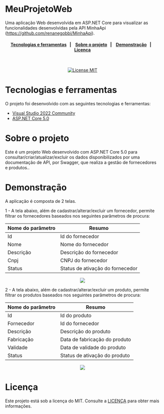 # MeuProjetoWeb

Uma aplicação Web desenvolvida em ASP.NET Core para visualizar as funcionalidades desenvolvidas pela API MinhaApi (https://github.com/renanegobbi/MinhaApi).

<h4 align="center"> 
  <a href="#Tecnologias-e-Ferramentas">Tecnologias e ferramentas</a>&nbsp;&nbsp;&nbsp;|&nbsp;&nbsp;&nbsp; 
  <a href="#Sobre-o-projeto">Sobre o projeto</a>&nbsp;&nbsp;&nbsp;|&nbsp;&nbsp;&nbsp;
  <a href="#Demonstração">Demonstração</a>&nbsp;&nbsp;&nbsp;|&nbsp;&nbsp;&nbsp;
  <a href="#Licença">Licença</a>
</h4>

<br/>

<p align="center">
  <a href="https://opensource.org/licenses/MIT">
    <img src="https://img.shields.io/badge/License-MIT-blue.svg" alt="License MIT">
  </a>
</p>

<div id='Tecnologias-e-Ferramentas'/>

# Tecnologias e ferramentas 

O projeto foi desenvolvido com as seguintes tecnologias e ferramentas:

- [Visual Studio 2022 Community](https://visualstudio.microsoft.com/pt-br/vs/community/)
- [ASP.NET Core 5.0](https://dotnet.microsoft.com/en-us/download/dotnet/5.0)

<div id='Sobre-o-projeto'/>

# Sobre o projeto

Este é um projeto Web desenvolvido com ASP.NET Core 5.0 para consultar/criar/atualizar/excluir os dados disponibilizados por uma documentação de API, por Swagger, que realiza a gestão de fornecedores e produtos..

# Demonstração

A aplicação é composta de 2 telas.   

1 - A tela abaixo, além de cadastrar/alterar/excluir um fornecedor, permite filtrar os fornecedores baseados nos seguintes parâmetros de procura: 

Nome do parâmetro   | Resumo
--------- | ------
Id | Id do fornecedor
Nome | Nome do fornecedor
Descrição | Descrição do fornecedor
Cnpj | CNPJ do fornecedor
Status | Status de ativação do fornecedor

<p align="center">
  <img src="https://github.com/renanegobbi/_MeuProjetoWeb/blob/main/github/PrintTelaFornecedor.png">
</p>

2 - A tela abaixo, além de cadastrar/alterar/excluir um produto, permite filtrar os produtos baseados nos seguintes parâmetros de procura: 

Nome do parâmetro   | Resumo
--------- | ------
Id | Id do produto
Fornecedor | Id do fornecedor
Descrição | Descrição do produto
Fabricação | Data de fabricação do produto
Validade | Data de validade do produto
Status | Status de ativação do produto

<p align="center">
  <img src="https://github.com/renanegobbi/_MeuProjetoWeb/blob/main/github/PrintTelaProduto.png">
</p>

# Licença
Este projeto está sob a licença do MIT. Consulte a [LICENÇA](https://github.com/TesteReteste/lim/blob/master/LICENSE) para obter mais informações.
